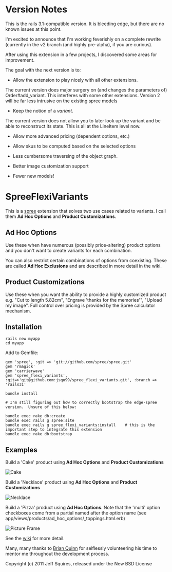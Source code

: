 Version Notes
=============

This is the rails 3.1-compatible version.  It is bleeding edge, but there are no known issues at this point.

I'm excited to announce that I'm working feverishly on a complete rewrite (currently in the v2 branch (and highly pre-alpha), if you are curious).  

After using this extension in a few projects, I discovered some areas for improvement.  

The goal with the next version is to:

* Allow the extension to play nicely with all other extensions.  

The current version does major surgery on (and changes the parameters of) Order#add_variant.  This interferes with some other extensions.
Version 2  will be far less intrusive on the existing spree models

* Keep the notion of a *variant*. 

The current version does not allow you to later look up the variant and be able to reconstruct its state.  This is all at the LineItem level now.

* Allow more advanced pricing (dependent options, etc.)

* Allow skus to be computed based on the selected options

* Less cumbersome traversing of the object graph.

* Better image customization support

* Fewer new models!


SpreeFlexiVariants
==================

This is a [spree](http://spreecommerce.com) extension that solves two use cases related to variants.  I call them **Ad Hoc Options** and **Product Customizations**.

Ad Hoc Options
--------------

Use these when have numerous (possibly price-altering) product options and you don't want to create variants for each combination.

You can also restrict certain combinations of options from coexisting.  These are called **Ad Hoc Exclusions** and are described in more detail in the wiki.


Product Customizations
----------------------

Use these when you want the ability to provide a highly customized product e.g. "Cut to length 5.82cm", "Engrave 'thanks for the memories'", "Upload my image".  Full control over pricing is provided by the Spree calculator mechanism.


Installation
------------
    rails new myapp
    cd myapp

Add to Gemfile:

    gem 'spree', :git => 'git://github.com/spree/spree.git'
    gem 'rmagick'
    gem 'carrierwave'
    gem 'spree_flexi_variants', :git=>'git@github.com:jsqu99/spree_flexi_variants.git', :branch => 'rails31'

    bundle install

    # I'm still figuring out how to correctly bootstrap the edge-spree version.  Unsure of this below:

    bundle exec rake db:create
    bundle exec rails g spree:site
    bundle exec rails g spree_flexi_variants:install    # this is the important step to integrate this extension
    bundle exec rake db:bootstrap

## Examples


Build a 'Cake'  product using **Ad Hoc Options** and **Product Customizations**

![Cake](/jsqu99/spree_flexi_variants/raw/master/doc/cake_screenshot.png)

Build a 'Necklace'  product using **Ad Hoc Options** and **Product Customizations**

![Necklace](/jsqu99/spree_flexi_variants/raw/master/doc/necklace_screenshot.png)

Build a 'Pizza' product using **Ad Hoc Options**. Note that the 'multi' option checkboxes come from a partial named after the option name (see app/views/products/ad_hoc_options/_toppings.html.erb)

![Picture Frame](/jsqu99/spree_flexi_variants/raw/master/doc/pizza_screenshot.png)

See the [wiki](https://github.com/jsqu99/spree_flexi_variants/wiki) for more detail.

Many, many thanks to [Brian Quinn](https://github.com/BDQ) for selflessly volunteering his time to mentor me throughout the development process.

Copyright (c) 2011 Jeff Squires, released under the New BSD License
